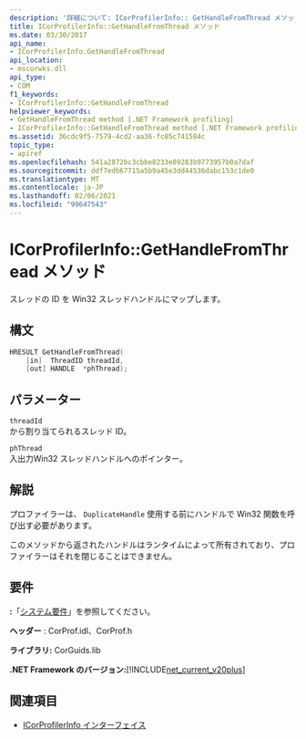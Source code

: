 ```yaml
---
description: '詳細について: ICorProfilerInfo:: GetHandleFromThread メソッド'
title: ICorProfilerInfo::GetHandleFromThread メソッド
ms.date: 03/30/2017
api_name:
- ICorProfilerInfo.GetHandleFromThread
api_location:
- mscorwks.dll
api_type:
- COM
f1_keywords:
- ICorProfilerInfo::GetHandleFromThread
helpviewer_keywords:
- GetHandleFromThread method [.NET Framework profiling]
- ICorProfilerInfo::GetHandleFromThread method [.NET Framework profiling]
ms.assetid: 36cdc9f5-7579-4cd2-aa36-fc05c741584c
topic_type:
- apiref
ms.openlocfilehash: 541a2872bc3cbbe8233e09283b9773957b0a7daf
ms.sourcegitcommit: ddf7edb67715a5b9a45e3dd44536dabc153c1de0
ms.translationtype: MT
ms.contentlocale: ja-JP
ms.lasthandoff: 02/06/2021
ms.locfileid: "99647543"
---
```

# <a name="icorprofilerinfogethandlefromthread-method"></a>ICorProfilerInfo::GetHandleFromThread メソッド

スレッドの ID を Win32 スレッドハンドルにマップします。  
  
## <a name="syntax"></a>構文  
  
```cpp  
HRESULT GetHandleFromThread(  
    [in]  ThreadID threadId,  
    [out] HANDLE  *phThread);  
```  
  
## <a name="parameters"></a>パラメーター  

 `threadId`  
 から割り当てられるスレッド ID。  
  
 `phThread`  
 入出力Win32 スレッドハンドルへのポインター。  
  
## <a name="remarks"></a>解説  

 プロファイラーは、 `DuplicateHandle` 使用する前にハンドルで Win32 関数を呼び出す必要があります。  

 このメソッドから返されたハンドルはランタイムによって所有されており、プロファイラーはそれを閉じることはできません。
  
## <a name="requirements"></a>要件  

 **:**「[システム要件](../../get-started/system-requirements.md)」を参照してください。  
  
 **ヘッダー** : CorProf.idl、CorProf.h  
  
 **ライブラリ:** CorGuids.lib  
  
 **.NET Framework のバージョン:**[!INCLUDE[net_current_v20plus](../../../../includes/net-current-v20plus-md.md)]  
  
## <a name="see-also"></a>関連項目

- [ICorProfilerInfo インターフェイス](icorprofilerinfo-interface.md)
